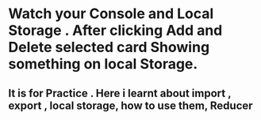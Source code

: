 # Watch your Console and Local Storage . After clicking Add and Delete  selected card Showing something on local Storage.
## It is for Practice . Here i learnt about import , export , local storage, how to use them, Reducer 
